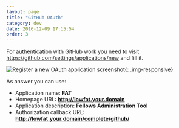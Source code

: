 ```yaml
---
layout: page
title: "GitHub OAuth"
category: dev
date: 2016-12-09 17:15:54
order: 3
---
```

For authentication with GitHub work you need to visit
https://github.com/settings/applications/new and fill it.

![Register a new OAuth application screenshot]({{site.baseurl}}/img/github-oauth.jpg){: .img-responsive}

As answer you can use:

- Application name: **FAT**
- Homepage URL: **http://lowfat.your.domain**
- Application description: **Fellows Administration Tool**
- Authorization callback URL: **http://lowfat.your.domain/complete/github/**
